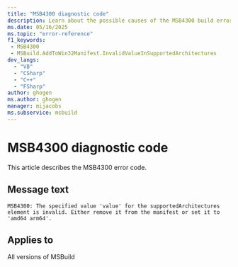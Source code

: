 ```yaml
---
title: "MSB4300 diagnostic code"
description: Learn about the possible causes of the MSB4300 build error, and get troubleshooting tips.
ms.date: 05/16/2025
ms.topic: "error-reference"
f1_keywords:
 - MSB4300
 - MSBuild.AddToWin32Manifest.InvalidValueInSupportedArchitectures
dev_langs:
  - "VB"
  - "CSharp"
  - "C++"
  - "FSharp"
author: ghogen
ms.author: ghogen
manager: mijacobs
ms.subservice: msbuild
---
```


# MSB4300 diagnostic code

<!-- :::ErrorDefinitionDescription::: -->
<!-- :::editable-content name="introDescription"::: -->
This article describes the MSB4300 error code.
<!-- :::editable-content-end::: -->

## Message text

<!-- :::editable-content name="messageText"::: -->
`MSB4300: The specified value 'value' for the supportedArchitectures element is invalid. Either remove it from the manifest or set it to 'amd64 arm64'.`
<!-- :::editable-content-end::: -->
<!-- MSB4300: The specified value '{0}' for the supportedArchitectures element is invalid. Either remove it from the manifest or set it to 'amd64 arm64'. -->

<!-- :::editable-content name="postOutputDescription"::: -->
<!--
{StrBegin="MSB4300: "}
-->
<!-- :::editable-content-end::: -->
<!-- :::ErrorDefinitionDescription-end::: -->

## Applies to

All versions of MSBuild
